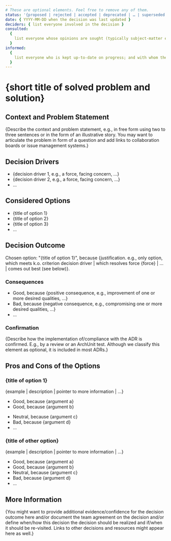 ```yaml
---
# These are optional elements. Feel free to remove any of them.
status: '{proposed | rejected | accepted | deprecated | … | superseded by [ADR-0005](0005-example.md)}'
date: { YYYY-MM-DD when the decision was last updated }
deciders: { list everyone involved in the decision }
consulted:
  {
    list everyone whose opinions are sought (typically subject-matter experts); and with whom there is a two-way communication,
  }
informed:
  {
    list everyone who is kept up-to-date on progress; and with whom there is a one-way communication,
  }
---
```


# {short title of solved problem and solution}

## Context and Problem Statement

{Describe the context and problem statement, e.g., in free form using two to
three sentences or in the form of an illustrative story. You may want to
articulate the problem in form of a question and add links to collaboration
boards or issue management systems.}

<!-- This is an optional element. Feel free to remove. -->

## Decision Drivers

- {decision driver 1, e.g., a force, facing concern, …}
- {decision driver 2, e.g., a force, facing concern, …}
- … <!-- numbers of drivers can vary -->

## Considered Options

- {title of option 1}
- {title of option 2}
- {title of option 3}
- … <!-- numbers of options can vary -->

## Decision Outcome

Chosen option: "{title of option 1}", because {justification. e.g., only option,
which meets k.o. criterion decision driver | which resolves force {force} | … |
comes out best (see below)}.

<!-- This is an optional element. Feel free to remove. -->

### Consequences

- Good, because {positive consequence, e.g., improvement of one or more desired
  qualities, …}
- Bad, because {negative consequence, e.g., compromising one or more desired
  qualities, …}
- … <!-- numbers of consequences can vary -->

<!-- This is an optional element. Feel free to remove. -->

### Confirmation

{Describe how the implementation of/compliance with the ADR is confirmed. E.g.,
by a review or an ArchUnit test. Although we classify this element as optional,
it is included in most ADRs.}

<!-- This is an optional element. Feel free to remove. -->

## Pros and Cons of the Options

### {title of option 1}

<!-- This is an optional element. Feel free to remove. -->

{example | description | pointer to more information | …}

- Good, because {argument a}
- Good, because {argument b}

<!-- use "neutral" if the given argument weights neither for good nor bad -->

- Neutral, because {argument c}
- Bad, because {argument d}
- … <!-- numbers of pros and cons can vary -->

### {title of other option}

{example | description | pointer to more information | …}

- Good, because {argument a}
- Good, because {argument b}
- Neutral, because {argument c}
- Bad, because {argument d}
- …

<!-- This is an optional element. Feel free to remove. -->

## More Information

{You might want to provide additional evidence/confidence for the decision
outcome here and/or document the team agreement on the decision and/or define
when/how this decision the decision should be realized and if/when it should be
re-visited. Links to other decisions and resources might appear here as well.}
